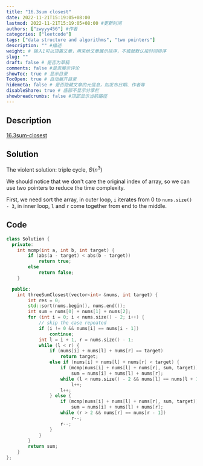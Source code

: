```yaml
---
title: "16.3sum closest"
date: 2022-11-21T15:19:05+08:00
lastmod: 2022-11-21T15:19:05+08:00 #更新时间
authors: ["zwyyy456"] #作者
categories: ["leetcode"]
tags: ["data structure and algorithms", "two pointers"]
description: "" #描述
weight: # 输入1可以顶置文章，用来给文章展示排序，不填就默认按时间排序
slug: ""
draft: false # 是否为草稿
comments: false #是否展示评论
showToc: true # 显示目录
TocOpen: true # 自动展开目录
hidemeta: false # 是否隐藏文章的元信息，如发布日期、作者等
disableShare: true # 底部不显示分享栏
showbreadcrumbs: false #顶部显示当前路径
---
```

## Description
[16.3sum-closest](https://leetcode.com/problems/3sum-closest)

## Solution
The violent solution: triple cycle, $\Theta(n^3)$

We should notice that we don't care the original index of array, so we can use two pointers to reduce the time complexity.

First, we need sort the array, in outer loop, `i` iterates from 0 to `nums.size() - 3`, in inner loop, `l` and `r` come together from end to the middle.

## Code
```cpp
class Solution {
  private:
    int mcmp(int a, int b, int target) {
        if (abs(a - target) < abs(b - target))
            return true;
        else
            return false;
    }

  public:
    int threeSumClosest(vector<int> &nums, int target) {
        int res = 0;
        std::sort(nums.begin(), nums.end());
        int sum = nums[0] + nums[1] + nums[2];
        for (int i = 0; i < nums.size() - 2; i++) {
            // skip the case repeated
            if (i != 0 && nums[i] == nums[i - 1])
                continue;
            int l = i + 1, r = nums.size() - 1;
            while (l < r) {
                if (nums[i] + nums[l] + nums[r] == target)
                    return target;
                else if (nums[i] + nums[l] + nums[r] < target) {
                    if (mcmp(nums[i] + nums[l] + nums[r], sum, target))
                        sum = nums[i] + nums[l] + nums[r];
                    while (l < nums.size() - 2 && nums[l] == nums[l + 1])
                        l++;
                    l++;
                } else {
                    if (mcmp(nums[i] + nums[l] + nums[r], sum, target))
                        sum = nums[i] + nums[l] + nums[r];
                    while (r > 2 && nums[r] == nums[r - 1])
                        r--;
                    r--;
                }
            }
        }
        return sum;
    }
};
```

